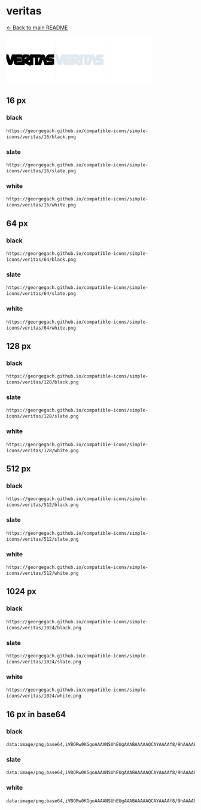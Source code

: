 # veritas

[← Back to main README](../../README.md)


<img src="./128/black.png" width="128" alt="veritas black icon" />
<img src="./128/slate.png" width="128" alt="veritas slate icon" />
<img src="./128/white.png" width="128" alt="veritas white icon" />

## 16 px

### black
```
https://georgegach.github.io/compatible-icons/simple-icons/veritas/16/black.png
```

### slate
```
https://georgegach.github.io/compatible-icons/simple-icons/veritas/16/slate.png
```

### white
```
https://georgegach.github.io/compatible-icons/simple-icons/veritas/16/white.png
```

## 64 px

### black
```
https://georgegach.github.io/compatible-icons/simple-icons/veritas/64/black.png
```

### slate
```
https://georgegach.github.io/compatible-icons/simple-icons/veritas/64/slate.png
```

### white
```
https://georgegach.github.io/compatible-icons/simple-icons/veritas/64/white.png
```

## 128 px

### black
```
https://georgegach.github.io/compatible-icons/simple-icons/veritas/128/black.png
```

### slate
```
https://georgegach.github.io/compatible-icons/simple-icons/veritas/128/slate.png
```

### white
```
https://georgegach.github.io/compatible-icons/simple-icons/veritas/128/white.png
```

## 512 px

### black
```
https://georgegach.github.io/compatible-icons/simple-icons/veritas/512/black.png
```

### slate
```
https://georgegach.github.io/compatible-icons/simple-icons/veritas/512/slate.png
```

### white
```
https://georgegach.github.io/compatible-icons/simple-icons/veritas/512/white.png
```

## 1024 px

### black
```
https://georgegach.github.io/compatible-icons/simple-icons/veritas/1024/black.png
```

### slate
```
https://georgegach.github.io/compatible-icons/simple-icons/veritas/1024/slate.png
```

### white
```
https://georgegach.github.io/compatible-icons/simple-icons/veritas/1024/white.png
```

## 16 px in base64

### black
```
data:image/png;base64,iVBORw0KGgoAAAANSUhEUgAAABAAAAAQCAYAAAAf8/9hAAAABmJLR0QA/wD/AP+gvaeTAAAAlUlEQVQ4je3QsQoBYBSG4QdldAd2xQ0oZbfZrC7H7AZcgc2gGGQRizIZCEVCSgZJYTlXIIPBu5y/95zO+fr58xuMkccOG5wwjDrANt5nTKNXC3+AB9p44YYV7pjhGb6FOa7hjrign4zBKtaR6IUEChiFWyKDNLpxeY9yCgtkUUcJyUjRQDGidpBDD01UYtnk44/780Xe114p/wV86BsAAAAASUVORK5CYII=
```

### slate
```
data:image/png;base64,iVBORw0KGgoAAAANSUhEUgAAABAAAAAQCAYAAAAf8/9hAAAABmJLR0QA/wD/AP+gvaeTAAAAxElEQVQ4je3QsS0EcByG4ff9iZMgemqNsIDKCm4ECyhtoFQaQIygQqEVEQoRIiK5U3ASIdEId/9PbYJr7hnhgYnxs//ycRHaltapOAzMJrlTV5LcKsvgDKE0/aS+kP3Q9oqa9nnw+Rs4InTF75Y20FqE9gCuAhIPJOuRJWAOeA/pFFwWcJNGN9BLAAgiuCaeA1g8RRbADnoMeTP1GtyoNhzulJxNVTZj7sUfk+vgdpJ55IqMHoGe5DC6C4wwhZyMqX7inz8Q51rj1FWRlwAAAABJRU5ErkJggg==
```

### white
```
data:image/png;base64,iVBORw0KGgoAAAANSUhEUgAAABAAAAAQCAYAAAAf8/9hAAAABmJLR0QA/wD/AP+gvaeTAAAAo0lEQVQ4je3QsSrGARSG8Z9vMMmNcA9ugc1VGN2B+1B2OyXJIgPKQkko0kdKBiEeg7/dogye5T09Z3hPh3/+ANV+NVPdVFfVfbU75E51PcwP1dGwWxz8WPVWrffFc3VRvVTH1cfgV6vT6mlwd9VjtTXCMRZw+X0UJjCLvcGdYxqT2MAYt5gbYRnbmMcJXnGIJUzhAGdDwRpW8I4RNn/zvf/8lE/3p4xD+FR2lgAAAABJRU5ErkJggg==
```

